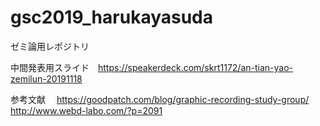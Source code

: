 # gsc2019_harukayasuda
ゼミ論用レポジトリ


中間発表用スライド　https://speakerdeck.com/skrt1172/an-tian-yao-zemilun-20191118

参考文献　
https://goodpatch.com/blog/graphic-recording-study-group/
http://www.webd-labo.com/?p=2091
